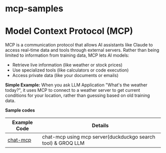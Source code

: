 # mcp-samples

# Model Context Protocol (MCP)
MCP is a communication protocol that allows AI assistants like Claude to access real-time data and tools through external servers. Rather than being limited to information from training data, MCP lets AI models:

* Retrieve live information (like weather or stock prices)
* Use specialized tools (like calculators or code execution)
* Access private data (like your documents or emails)

**Simple Example:** When you ask LLM Application "What's the weather today?", it uses MCP to connect to a weather server to get current conditions for your location, rather than guessing based on old training data.

**Sample codes**

| Example Code                           | Details                                                            |
|--------------------------------|--------------------------------------------------------------------|
| [chat-mcp](chat-mcp/README.md) | chat-mcp using mcp server(duckduckgo search tool) & GROQ LLM       |